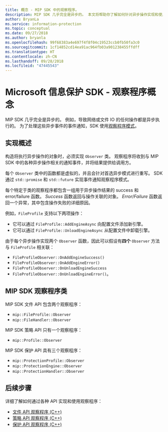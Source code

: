 ```yaml
---
title: 概念 - MIP SDK 中的观察程序。
description: MIP SDK 几乎完全是异步的。 本文将帮助你了解如何针对异步操作实现和使用观察程序。
author: BryanLa
ms.service: information-protection
ms.topic: conceptual
ms.date: 09/27/2018
ms.author: bryanla
ms.openlocfilehash: 99f68383a4e697f4f8f04c19523ccb0fb50fa3c0
ms.sourcegitcommit: 1cf14852cd14ea91ac964fb03a901238455ffdff
ms.translationtype: HT
ms.contentlocale: zh-CN
ms.lasthandoff: 09/28/2018
ms.locfileid: "47445543"
---
```

# <a name="microsoft-information-protection-sdk---observer-concepts"></a>Microsoft 信息保护 SDK - 观察程序概念

MIP SDK 几乎完全是异步的。 例如，导致网络或文件 IO 的任何操作都是异步执行的。 为了处理这些异步事件的事件通知，SDK 使用[观察程序模式](https://wikipedia.org/wiki/Observer_pattern)。 

## <a name="implementation-overview"></a>实现概述

构造将执行异步操作的对象时，必须实现 `Observer` 类。 观察程序将收到与 MIP SDK 中的各种异步操作相关的通知事件，并将结果提供给调用方。

每个 `Observer` 类中的函数都是虚拟的，并且会针对首选异步模式进行重写。 SDK 通过 `std::promise` 和 `std::future` 实现事件通知观察程序模式。

每个特定于类的观察程序都包含一组用于异步操作结果的 success 和 error/failure 函数。 *Success* 函数返回与操作关联的对象。 *Error*/*Failure* 函数返回一个异常，其中包含操作失败的详细原因。

例如，`FileProfile` 支持以下两项操作： 

- 它可以通过 `FileProfile::AddEngineAsync` 向配置文件添加新引擎。 
- 它可以通过 `FileProfile::UnloadEngineAsync` 从配置文件中卸载引擎。

由于每个异步操作实现两个 `Observer` 函数，因此可以假设有**四个** `Observer` 方法与 `FileProfile` 相关联： 

- `FileProfileObserver::OnAddEngineSuccess()`
- `FileProfileObserver::OnAddEngineError()`
- `FileProfileObserver::OnUnloadEngineSuccess`
- `FileProfileObserver::OnUnloadEngineError()`。 

## <a name="mip-sdk-observer-classes"></a>MIP SDK 观察程序类

MIP SDK 文件 API 包含两个观察程序：

* `mip::FileProfile::Observer`
* `mip::FileHandler::Observer`

MIP SDK 策略 API 只有一个观察程序：

* `mip::Profile::Observer`

MIP SDK 保护 API 具有三个观察程序：

* `mip::ProtectionProfile::Observer`
* `mip::ProtectionEngine::Observer`
* `mip::ProtectionHandler::Observer`

## <a name="next-steps"></a>后续步骤

详细了解如何通过各种 API 实现和使用观察程序：

* [文件 API 观察程序 (C++)](concept-async-observers-file-cpp.md)
* [策略 API 观察程序 (C++)](concept-async-observers-policy-cpp.md)
* [保护 API 观察程序 (C++)](concept-async-observers-protection-cpp.md)
